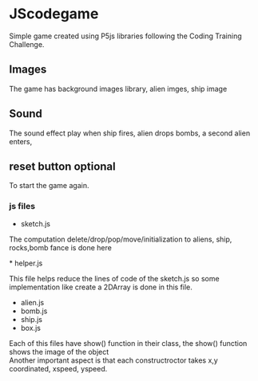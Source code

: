 # JScodegame
Simple game created using P5js libraries following the Coding Training Challenge.
## Images
The game has background images library, alien imges, ship image
## Sound
The sound effect play when ship fires, alien drops bombs, a second alien enters,
## reset button optional
To start the game again.
### js files
* sketch.js
<p> The computation delete/drop/pop/move/initialization to aliens, ship, rocks,bomb fance is done here</p>
* helper.js
<p>This file helps reduce the lines of code of the sketch.js so some implementation like create a 2DArray is done in this file.</p>
<ul>
<li>alien.js</li>
<li>bomb.js</li>
<li>ship.js</li>
<li>box.js</li>
</ul>
<p> Each of this files have show() function in their class, the show() function shows the image of the object<br>
  Another important aspect is that each constructroctor takes x,y coordinated, xspeed, yspeed.
</p>
